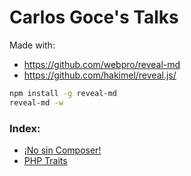 # Carlos Goce's Talks

Made with:
* https://github.com/webpro/reveal-md
* https://github.com/hakimel/reveal.js/

```bash
npm install -g reveal-md
reveal-md -w
```

### Index:

* [¡No sin Composer!](/no-sin-composer.md)
* [PHP Traits](/php_traits.md)
